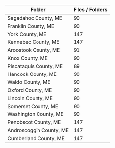 | Folder                  |   Files / Folders |
|-------------------------|-------------------|
| Sagadahoc County, ME    |                90 |
| Franklin County, ME     |                90 |
| York County, ME         |               147 |
| Kennebec County, ME     |               147 |
| Aroostook County, ME    |                91 |
| Knox County, ME         |                90 |
| Piscataquis County, ME  |                89 |
| Hancock County, ME      |                90 |
| Waldo County, ME        |                90 |
| Oxford County, ME       |                90 |
| Lincoln County, ME      |                90 |
| Somerset County, ME     |                90 |
| Washington County, ME   |                90 |
| Penobscot County, ME    |               147 |
| Androscoggin County, ME |               147 |
| Cumberland County, ME   |               147 |